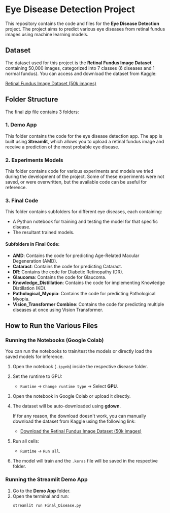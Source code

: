 # Eye Disease Detection Project

This repository contains the code and files for the **Eye Disease Detection** project. The project aims to predict various eye diseases from retinal fundus images using machine learning models.

## Dataset

The dataset used for this project is the **Retinal Fundus Image Dataset** containing 50,000 images, categorized into 7 classes (6 diseases and 1 normal fundus). You can access and download the dataset from Kaggle:

[Retinal Fundus Image Dataset (50k images)](https://www.kaggle.com/datasets/gautamrajiitk/retinal-fundus-image-50k)

## Folder Structure

The final zip file contains 3 folders:

### 1. **Demo App**
This folder contains the code for the eye disease detection app. The app is built using **Streamlit**, which allows you to upload a retinal fundus image and receive a prediction of the most probable eye disease.

### 2. **Experiments Models**
This folder contains code for various experiments and models we tried during the development of the project. Some of these experiments were not saved, or were overwritten, but the available code can be useful for reference.

### 3. **Final Code**
This folder contains subfolders for different eye diseases, each containing:
- A Python notebook for training and testing the model for that specific disease.
- The resultant trained models.

#### Subfolders in **Final Code**:

- **AMD**: Contains the code for predicting Age-Related Macular Degeneration (AMD).
- **Cataract**: Contains the code for predicting Cataract.
- **DR**: Contains the code for Diabetic Retinopathy (DR).
- **Glaucoma**: Contains the code for Glaucoma.
- **Knowledge_Distillation**: Contains the code for implementing Knowledge Distillation (KD).
- **Pathological_Myopia**: Contains the code for predicting Pathological Myopia.
- **Vision_Transformer Combine**: Contains the code for predicting multiple diseases at once using Vision Transformer.

## How to Run the Various Files

### Running the Notebooks (Google Colab)
You can run the notebooks to train/test the models or directly load the saved models for inference.

1. Open the notebook (`.ipynb`) inside the respective disease folder.
2. Set the runtime to GPU:
   - `Runtime` → `Change runtime type` → Select **GPU**.
3. Open the notebook in Google Colab or upload it directly.
4. The dataset will be auto-downloaded using **gdown**.

   If for any reason, the download doesn't work, you can manually download the dataset from Kaggle using the following link:
   - [Download the Retinal Fundus Image Dataset (50k images)](https://www.kaggle.com/datasets/gautamrajiitk/retinal-fundus-image-50k)

5. Run all cells:
   - `Runtime` → `Run all`.
6. The model will train and the `.keras` file will be saved in the respective folder.

### Running the Streamlit Demo App
1. Go to the **Demo App** folder.
2. Open the terminal and run:
   ```bash
   streamlit run Final_Disease.py
